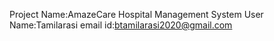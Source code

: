 Project Name:AmazeCare Hospital Management System
User Name:Tamilarasi
email id:btamilarasi2020@gmail.com
